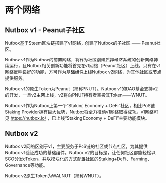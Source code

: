 # 两个网络

## Nutbox v1 - Peanut子社区

Nutbox基于Steem区块链搭建了v1网络，创建了Nutbox的子社区 —— Peanut社区。

Nutbox v1作为Nutbox的前置网络，将作为社区创建质押经济系统的创新网络持续运行，且Nutbox相关创新功能将首先在v1网络（Peanut社区）上线。只有在v1网络反响良好的功能，方可作为基础组件上线Nutbox v2网络，为其他社区或节点提供服务。

Nutbox v1的原生Token为Peanut（简称PNUT）。Nutbox v1的DAO基金支持v2的开发，一旦v2主网上线，v2将向PNUT持有者空投其Token——WNUT。

Nutbox v1作为Nutbox上第一个“Staking Economy + DeFi”社区，相比PoS链Staking Provider拥有巨大优势，Nutbox将全力推动v1网络取得成功。v1网络可见 <https://nutbox.io/> ，已上线“Staking Economy + DeFi”主要功能模块。

## Nutbox v2

Nutbox v2网络区别于v1，主要服务于PoS链的社区或节点社区，为其提供Nutbox v1验证成功的基础组件。Nutbox v2的目标是，让任何社区都能轻松以SCO分发cToken，并以模块化的方式配置社区的Staking+DeFi、Farming、Governance等功能。

Nutbox v2原生Token为WALNUT（简称WNUT）。

